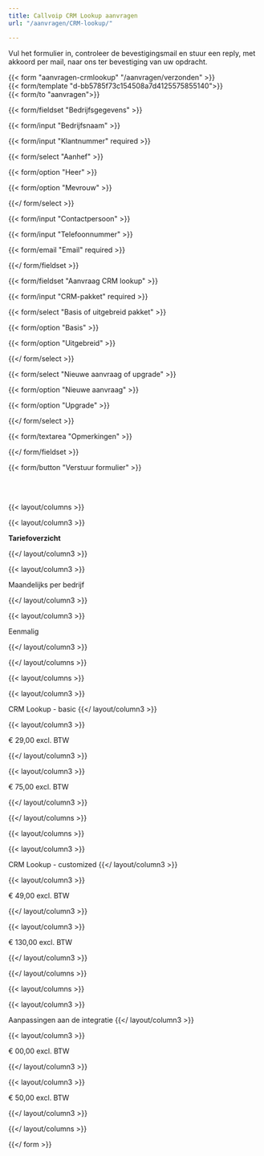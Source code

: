 ```yaml
---
title: Callvoip CRM Lookup aanvragen
url: "/aanvragen/CRM-lookup/"

---
```

Vul het formulier in, controleer de bevestigingsmail en stuur een reply, met akkoord per mail, naar ons ter bevestiging van uw opdracht.

{{< form "aanvragen-crmlookup" "/aanvragen/verzonden" >}}  
{{< form/template "d-bb5785f73c154508a7d4125575855140">}}  
{{< form/to "aanvragen">}}

{{< form/fieldset "Bedrijfsgegevens" >}}

{{< form/input "Bedrijfsnaam" >}}

{{< form/input "Klantnummer" required >}}

{{< form/select "Aanhef" >}}

{{< form/option "Heer" >}}

{{< form/option "Mevrouw" >}}

{{</ form/select >}}

{{< form/input "Contactpersoon" >}}

{{< form/input "Telefoonnummer" >}}

{{< form/email "Email" required >}}

{{</ form/fieldset >}}

{{< form/fieldset "Aanvraag CRM lookup" >}}

{{< form/input "CRM-pakket" required >}}

{{< form/select "Basis of uitgebreid pakket" >}}

{{< form/option "Basis" >}}

{{< form/option "Uitgebreid" >}}

{{</ form/select >}}

{{< form/select "Nieuwe aanvraag of upgrade" >}}

{{< form/option "Nieuwe aanvraag" >}}

{{< form/option "Upgrade" >}}

{{</ form/select >}}

{{< form/textarea "Opmerkingen" >}}

{{</ form/fieldset >}}

{{< form/button "Verstuur formulier" >}}

<br><br>

{{< layout/columns >}}

{{< layout/column3 >}}

**Tariefoverzicht**

{{</ layout/column3 >}}

{{< layout/column3 >}}

Maandelijks per bedrijf

{{</ layout/column3 >}}

{{< layout/column3 >}}

Eenmalig

{{</ layout/column3 >}}

{{</ layout/columns >}}

{{< layout/columns >}}

{{< layout/column3 >}}

CRM Lookup - basic
{{</ layout/column3 >}}

{{< layout/column3 >}}

€ 29,00 excl. BTW

{{</ layout/column3 >}}

{{< layout/column3 >}}

€ 75,00 excl. BTW

{{</ layout/column3 >}}

{{</ layout/columns >}}

{{< layout/columns >}}

{{< layout/column3 >}}

CRM Lookup - customized
{{</ layout/column3 >}}

{{< layout/column3 >}}

€ 49,00 excl. BTW

{{</ layout/column3 >}}

{{< layout/column3 >}}

€ 130,00 excl. BTW

{{</ layout/column3 >}}

{{</ layout/columns >}}

{{< layout/columns >}}

{{< layout/column3 >}}

Aanpassingen aan de integratie
{{</ layout/column3 >}}

{{< layout/column3 >}}

€ 00,00 excl. BTW

{{</ layout/column3 >}}

{{< layout/column3 >}}

€ 50,00 excl. BTW

{{</ layout/column3 >}}

{{</ layout/columns >}}

{{</ form >}}
